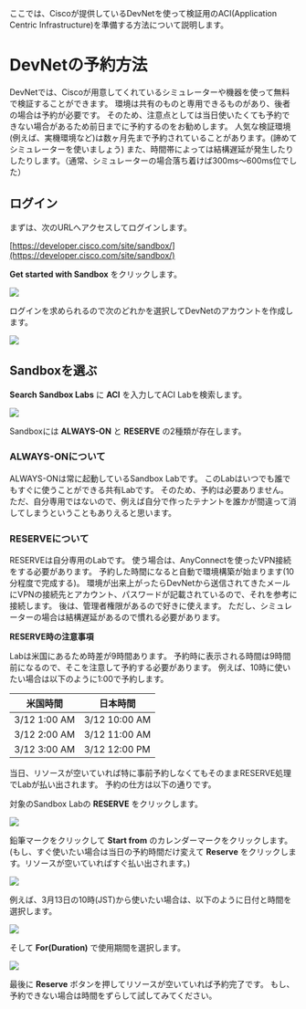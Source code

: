 ここでは、Ciscoが提供しているDevNetを使って検証用のACI(Application Centric Infrastructure)を準備する方法について説明します。

# DevNetの予約方法

DevNetでは、Ciscoが用意してくれているシミュレーターや機器を使って無料で検証することができます。
環境は共有のものと専用できるものがあり、後者の場合は予約が必要です。
そのため、注意点としては当日使いたくても予約できない場合があるため前日までに予約するのをお勧めします。
人気な検証環境(例えば、実機環境など)は数ヶ月先まで予約されていることがあります。(諦めてシミュレーターを使いましょう)
また、時間帯によっては結構遅延が発生したりしたりします。（通常、シミュレーターの場合落ち着けば300ms〜600ms位でした）

## ログイン

まずは、次のURLへアクセスしてログインします。

[https://developer.cisco.com/site/sandbox/](https://developer.cisco.com/site/sandbox/)

**Get started with Sandbox** をクリックします。

![](img/screenshot_2020-03-12_at_14.52.28.png)

ログインを求められるので次のどれかを選択してDevNetのアカウントを作成します。

![](img/screenshot_2020-03-12_at_14.52.29.png)

## Sandboxを選ぶ

**Search Sandbox Labs** に **ACI** を入力してACI Labを検索します。

![](img/screenshot_2020-03-12_at_14.59.03.png)

Sandboxには **ALWAYS-ON** と **RESERVE** の2種類が存在します。

### ALWAYS-ONについて

ALWAYS-ONは常に起動しているSandbox Labです。
このLabはいつでも誰でもすぐに使うことができる共有Labです。
そのため、予約は必要ありません。
ただ、自分専用ではないので、例えば自分で作ったテナントを誰かが間違って消してしまうということもありえると思います。

### RESERVEについて

RESERVEは自分専用のLabです。
使う場合は、AnyConnectを使ったVPN接続をする必要があります。
予約した時間になると自動で環境構築が始まります(10分程度で完成する)。
環境が出来上がったらDevNetから送信されてきたメールにVPNの接続先とアカウント、パスワードが記載されているので、それを参考に接続します。
後は、管理者権限があるので好きに使えます。
ただし、シミュレーターの場合は結構遅延があるので慣れる必要があります。

**RESERVE時の注意事項**

Labは米国にあるため時差が9時間あります。
予約時に表示される時間は9時間前になるので、そこを注意して予約する必要があります。
例えば、10時に使いたい場合は以下のように1:00で予約します。

|   米国時間   |    日本時間   |
|--------------|---------------|
| 3/12 1:00 AM | 3/12 10:00 AM |
| 3/12 2:00 AM | 3/12 11:00 AM |
| 3/12 3:00 AM | 3/12 12:00 PM |

当日、リソースが空いていれば特に事前予約しなくてもそのままRESERVE処理でLabが払い出されます。
予約の仕方は以下の通りです。

対象のSandbox Labの **RESERVE** をクリックします。

![](img/screenshot_2020-03-12_at_15.18.53.png)

鉛筆マークをクリックして **Start from** のカレンダーマークをクリックします。
(もし、すぐ使いたい場合は当日の予約時間だけ変えて **Reserve** をクリックします。リソースが空いていればすぐ払い出されます。)

![](img/screenshot_2020-03-12_at_15.21.18.png)

例えば、3月13日の10時(JST)から使いたい場合は、以下のように日付と時間を選択します。

![](img/screenshot_2020-03-12_at_15.23.03.png)

そして **For(Duration)** で使用期間を選択します。

![](img/screenshot_2020-03-12_at_15.24.37.png)

最後に **Reserve** ボタンを押してリソースが空いていれば予約完了です。
もし、予約できない場合は時間をずらして試してみてください。
